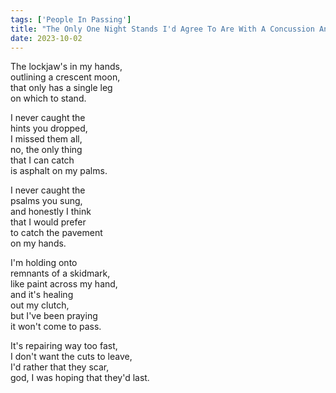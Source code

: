 ```yaml
---
tags: ['People In Passing']
title: "The Only One Night Stands I'd Agree To Are With A Concussion And The Floor"
date: 2023-10-02
---
```


The lockjaw's in my hands,  
outlining a crescent moon,  
that only has a single leg  
on which to stand.

I never caught the  
hints you dropped,  
I missed them all,  
no, the only thing  
that I can catch  
is asphalt on my palms.

I never caught the  
psalms you sung,  
and honestly I think  
that I would prefer  
to catch the pavement  
on my hands.

I'm holding onto  
remnants of a skidmark,  
like paint across my hand,  
and it's healing  
out my clutch,  
but I've been praying  
it won't come to pass.

It's repairing way too fast,  
I don't want the cuts to leave,  
I'd rather that they scar,  
god, I was hoping that they'd last.

